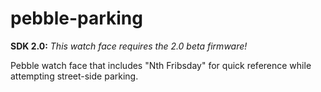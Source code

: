 pebble-parking
==============

**SDK 2.0:** *This watch face requires the 2.0 beta firmware!*

Pebble watch face that includes "Nth Fribsday" for quick reference while attempting street-side parking.
